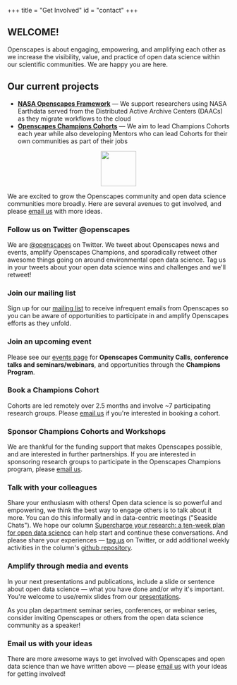 +++
title = "Get Involved"
id = "contact"
+++

## WELCOME!
Openscapes is about engaging, empowering, and amplifying each other as we increase the visibility, value, and practice of open data science within our scientific communities. We are happy you are here. 

## Our current projects

- [**NASA Openscapes Framework**](https://nasa-openscapes.github.io) — We support researchers using NASA Earthdata served from the Distributed Active Archive Centers (DAACs) as they migrate workflows to the cloud
- [**Openscapes Champions Cohorts**](https://openscapes.org/champions) — We aim to lead Champions Cohorts each year while also developing Mentors who can lead Cohorts for their own communities as part of their jobs

<!---
We welcome you to engage however best works for you! We are @openscapes on [Twitter](https://twitter.com/openscapes), [Medium](https://medium.com/@openscapes), and [Github](https://github.com/openscapes).** 

--->

<center><img src="/img/horst_openscapes_mountains_salmon.png" width="80px"></center>

We are excited to grow the Openscapes community and open data science communities more broadly. Here are several avenues to get involved, and please [email us](mailto:hello@openscapes.org) with more ideas. 

### Follow us on Twitter @openscapes

We are [@openscapes](https://twitter.com/openscapes) on Twitter. We tweet about Openscapes news and events, amplify Openscapes Champions, and sporadically retweet other awesome things going on around environmental open data science. Tag us in your tweets about your open data science wins and challenges and we'll retweet!

### Join our mailing list

Sign up for our [mailing list](https://docs.google.com/forms/d/e/1FAIpQLSdgVXRp3V-w94GPWkR31RUfyBl37EphdQSlCOcnyeNlf8OLWw/viewform?usp=sf_link) to receive infrequent emails from Openscapes so you can be aware of opportunities to participate in and amplify Openscapes efforts as they unfold.

### Join an upcoming event

Please see our [events page](https://openscapes.github.io/events) for **Openscapes Community Calls**, **conference talks and seminars/webinars**, and opportunities through the **Champions Program**. 

### Book a Champions Cohort

Cohorts are led remotely over 2.5 months and involve ~7 participating research groups. Please [email us](mailto:hello@openscapes.org) if you're interested in booking a cohort.

### Sponsor Champions Cohorts and Workshops

We are thankful for the funding support that makes Openscapes possible, and are interested in further partnerships. If you are interested in sponsoring research groups to participate in the Openscapes Champions program, please [email us](mailto:hello@openscapes.org).

### Talk with your colleagues

Share your enthusiasm with others! Open data science is so powerful and empowering, we think the best way to engage others is to talk about it more. You can do this informally and in data-centric meetings ("Seaside Chats"). We hope our column [Supercharge your research: a ten-week plan for open data science](https://www.nature.com/articles/d41586-019-03335-4) can help start and continue these conversations. And please share your experiences — [tag us](https://twitter.com/openscapes) on Twitter, or add additional weekly activities in the column's [github repository](https://github.com/Openscapes/supercharge-research). 

### Amplify through media and events

In your next presentations and publications, include a slide or sentence about open data science — what you have done and/or why it's important. You're welcome to use/remix slides from our [presentations](/media).

As you plan department seminar series, conferences, or webinar series, consider inviting Openscapes or others from the open data science community as a speaker! 

<!--
### Build and join local communities
Allison's tidy tuesday post
Additionally, there are many ways you can [help build and strengthen communities at your institution](/blog/2018/11/06/build-communities/).  


Our roots are in better science in less time. Here are some of the ways that is put into practice: 

https://scholar.google.com/scholar?cites=12740744150044759412&as_sdt=2005&sciodt=0,5&hl=en

https://www.tandfonline.com/doi/full/10.1080/08920753.2021.1846155


--->

### Email us with your ideas

There are more awesome ways to get involved with Openscapes and open data science than we have written above — please [email us](mailto:hello@openscapes.org) with your ideas for getting involved! 

<br> 
